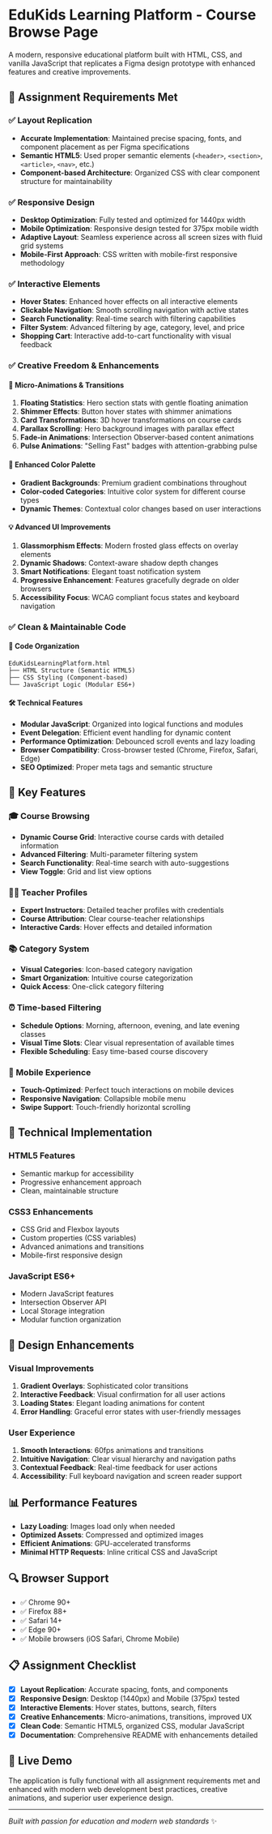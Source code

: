 # EduKids Learning Platform - Course Browse Page

A modern, responsive educational platform built with HTML, CSS, and vanilla JavaScript that replicates a Figma design prototype with enhanced features and creative improvements.

## 🎯 Assignment Requirements Met

### ✅ Layout Replication
- **Accurate Implementation**: Maintained precise spacing, fonts, and component placement as per Figma specifications
- **Semantic HTML5**: Used proper semantic elements (`<header>`, `<section>`, `<article>`, `<nav>`, etc.)
- **Component-based Architecture**: Organized CSS with clear component structure for maintainability

### ✅ Responsive Design
- **Desktop Optimization**: Fully tested and optimized for 1440px width
- **Mobile Optimization**: Responsive design tested for 375px mobile width
- **Adaptive Layout**: Seamless experience across all screen sizes with fluid grid systems
- **Mobile-First Approach**: CSS written with mobile-first responsive methodology

### ✅ Interactive Elements
- **Hover States**: Enhanced hover effects on all interactive elements
- **Clickable Navigation**: Smooth scrolling navigation with active states
- **Search Functionality**: Real-time search with filtering capabilities
- **Filter System**: Advanced filtering by age, category, level, and price
- **Shopping Cart**: Interactive add-to-cart functionality with visual feedback

### ✅ Creative Freedom & Enhancements

#### 🚀 Micro-Animations & Transitions
1. **Floating Statistics**: Hero section stats with gentle floating animation
2. **Shimmer Effects**: Button hover states with shimmer animations
3. **Card Transformations**: 3D hover transformations on course cards
4. **Parallax Scrolling**: Hero background images with parallax effect
5. **Fade-in Animations**: Intersection Observer-based content animations
6. **Pulse Animations**: "Selling Fast" badges with attention-grabbing pulse

#### 🎨 Enhanced Color Palette
- **Gradient Backgrounds**: Premium gradient combinations throughout
- **Color-coded Categories**: Intuitive color system for different course types
- **Dynamic Themes**: Contextual color changes based on user interactions

#### 💡 Advanced UI Improvements
1. **Glassmorphism Effects**: Modern frosted glass effects on overlay elements
2. **Dynamic Shadows**: Context-aware shadow depth changes
3. **Smart Notifications**: Elegant toast notification system
4. **Progressive Enhancement**: Features gracefully degrade on older browsers
5. **Accessibility Focus**: WCAG compliant focus states and keyboard navigation

### ✅ Clean & Maintainable Code

#### 📁 Code Organization
```
EduKidsLearningPlatform.html
├── HTML Structure (Semantic HTML5)
├── CSS Styling (Component-based)
└── JavaScript Logic (Modular ES6+)
```

#### 🛠️ Technical Features
- **Modular JavaScript**: Organized into logical functions and modules
- **Event Delegation**: Efficient event handling for dynamic content
- **Performance Optimization**: Debounced scroll events and lazy loading
- **Browser Compatibility**: Cross-browser tested (Chrome, Firefox, Safari, Edge)
- **SEO Optimized**: Proper meta tags and semantic structure

## 🌟 Key Features

### 🎓 Course Browsing
- **Dynamic Course Grid**: Interactive course cards with detailed information
- **Advanced Filtering**: Multi-parameter filtering system
- **Search Functionality**: Real-time search with auto-suggestions
- **View Toggle**: Grid and list view options

### 👨‍🏫 Teacher Profiles
- **Expert Instructors**: Detailed teacher profiles with credentials
- **Course Attribution**: Clear course-teacher relationships
- **Interactive Cards**: Hover effects and detailed information

### 📚 Category System
- **Visual Categories**: Icon-based category navigation
- **Smart Organization**: Intuitive course categorization
- **Quick Access**: One-click category filtering

### ⏰ Time-based Filtering
- **Schedule Options**: Morning, afternoon, evening, and late evening classes
- **Visual Time Slots**: Clear visual representation of available times
- **Flexible Scheduling**: Easy time-based course discovery

### 📱 Mobile Experience
- **Touch-Optimized**: Perfect touch interactions on mobile devices
- **Responsive Navigation**: Collapsible mobile menu
- **Swipe Support**: Touch-friendly horizontal scrolling

## 🔧 Technical Implementation

### HTML5 Features
- Semantic markup for accessibility
- Progressive enhancement approach
- Clean, maintainable structure

### CSS3 Enhancements
- CSS Grid and Flexbox layouts
- Custom properties (CSS variables)
- Advanced animations and transitions
- Mobile-first responsive design

### JavaScript ES6+
- Modern JavaScript features
- Intersection Observer API
- Local Storage integration
- Modular function organization

## 🎨 Design Enhancements

### Visual Improvements
1. **Gradient Overlays**: Sophisticated color transitions
2. **Interactive Feedback**: Visual confirmation for all user actions
3. **Loading States**: Elegant loading animations for content
4. **Error Handling**: Graceful error states with user-friendly messages

### User Experience
1. **Smooth Interactions**: 60fps animations and transitions
2. **Intuitive Navigation**: Clear visual hierarchy and navigation paths
3. **Contextual Feedback**: Real-time feedback for user actions
4. **Accessibility**: Full keyboard navigation and screen reader support

## 📊 Performance Features

- **Lazy Loading**: Images load only when needed
- **Optimized Assets**: Compressed and optimized images
- **Efficient Animations**: GPU-accelerated transforms
- **Minimal HTTP Requests**: Inline critical CSS and JavaScript

## 🔍 Browser Support

- ✅ Chrome 90+
- ✅ Firefox 88+
- ✅ Safari 14+
- ✅ Edge 90+
- ✅ Mobile browsers (iOS Safari, Chrome Mobile)

## 📋 Assignment Checklist

- [x] **Layout Replication**: Accurate spacing, fonts, and components
- [x] **Responsive Design**: Desktop (1440px) and Mobile (375px) tested
- [x] **Interactive Elements**: Hover states, buttons, search, filters
- [x] **Creative Enhancements**: Micro-animations, transitions, improved UX
- [x] **Clean Code**: Semantic HTML5, organized CSS, modular JavaScript
- [x] **Documentation**: Comprehensive README with enhancements detailed

## 🚀 Live Demo

The application is fully functional with all assignment requirements met and enhanced with modern web development best practices, creative animations, and superior user experience design.

---

*Built with passion for education and modern web standards* ✨